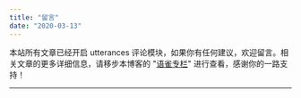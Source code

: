 ```yaml
---
title: "留言"
date: "2020-03-13"
---
```


本站所有文章已经开启 utterances 评论模块，如果你有任何建议，欢迎留言。相关文章的更多详细信息，请移步本博客的 "[语雀专栏](https://www.yuque.com/shenweiyan)" 进行查看，感谢你的一路支持！


--------
